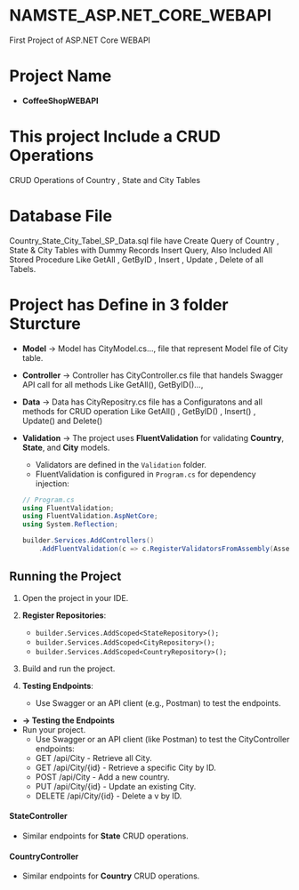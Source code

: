 # NAMSTE_ASP.NET_CORE_WEBAPI
First Project of ASP.NET Core WEBAPI 

# Project Name
- **CoffeeShopWEBAPI**

# This project Include a CRUD Operations
CRUD Operations of Country , State and City Tables

# Database File 
Country_State_City_Tabel_SP_Data.sql file have Create Query of Country , State & City  Tables 
with Dummy Records Insert Query, Also Included All Stored Procedure Like GetAll , GetByID , Insert , Update , Delete of all Tabels.

# Project has Define in 3 folder Sturcture 
- **Model**
  -> Model has CityModel.cs..., file that represent Model file of City table.
- **Controller**
  -> Controller has CityController.cs file that handels Swagger API call for all methods Like GetAll(), GetByID()...,
- **Data**
  -> Data has CityRepositry.cs file has a Configuratons and all methods for CRUD operation Like GetAll() , GetByID() , Insert() , Update() and Delete()
- **Validation**
  -> The project uses **FluentValidation** for validating **Country**, **State**, and **City** models.
  - Validators are defined in the `Validation` folder.
  - FluentValidation is configured in `Program.cs` for dependency injection:
  
  ```csharp
  // Program.cs
  using FluentValidation;
  using FluentValidation.AspNetCore;
  using System.Reflection;
  
  builder.Services.AddControllers()
      .AddFluentValidation(c => c.RegisterValidatorsFromAssembly(Assembly.GetExecutingAssembly()));
  ```


## Running the Project
1. Open the project in your IDE.
2. **Register Repositories**:
   - `builder.Services.AddScoped<StateRepository>();`
   - `builder.Services.AddScoped<CityRepository>();`
   - `builder.Services.AddScoped<CountryRepository>();`
3. Build and run the project.
   
5. **Testing Endpoints**:
   - Use Swagger or an API client (e.g., Postman) to test the endpoints.
  - **-> Testing the Endpoints**
  - Run your project.
    - Use Swagger or an API client (like Postman) to test the CityController endpoints:
    - GET /api/City - Retrieve all City.
    - GET /api/City/{id} - Retrieve a specific City by ID.
    - POST /api/City - Add a new country.
    - PUT /api/City/{id} - Update an existing City.
    - DELETE /api/City/{id} - Delete a v by ID.

#### StateController
- Similar endpoints for **State** CRUD operations.

#### CountryController
- Similar endpoints for **Country** CRUD operations.



